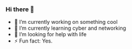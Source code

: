 ### Hi there 👋
- 🔭 I’m currently working on something cool
- 🌱 I’m currently learning cyber and networking
- 🤔 I’m looking for help with life
- ⚡ Fun fact: Yes.
